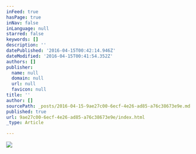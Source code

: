 ```yaml
---
inFeed: true
hasPage: true
inNav: false
inLanguage: null
starred: false
keywords: []
description: ''
datePublished: '2016-04-15T00:42:14.946Z'
dateModified: '2016-04-15T00:41:54.352Z'
authors: []
publisher:
  name: null
  domain: null
  url: null
  favicon: null
title: ''
author: []
sourcePath: _posts/2016-04-15-9ae27c00-6ecf-4e26-ad85-a76c38673e9e.md
published: true
url: 9ae27c00-6ecf-4e26-ad85-a76c38673e9e/index.html
_type: Article

---
```

![](https://the-grid-user-content.s3-us-west-2.amazonaws.com/c3a3feee-78fd-4a1e-8013-b3f4a63d7faa.jpg)